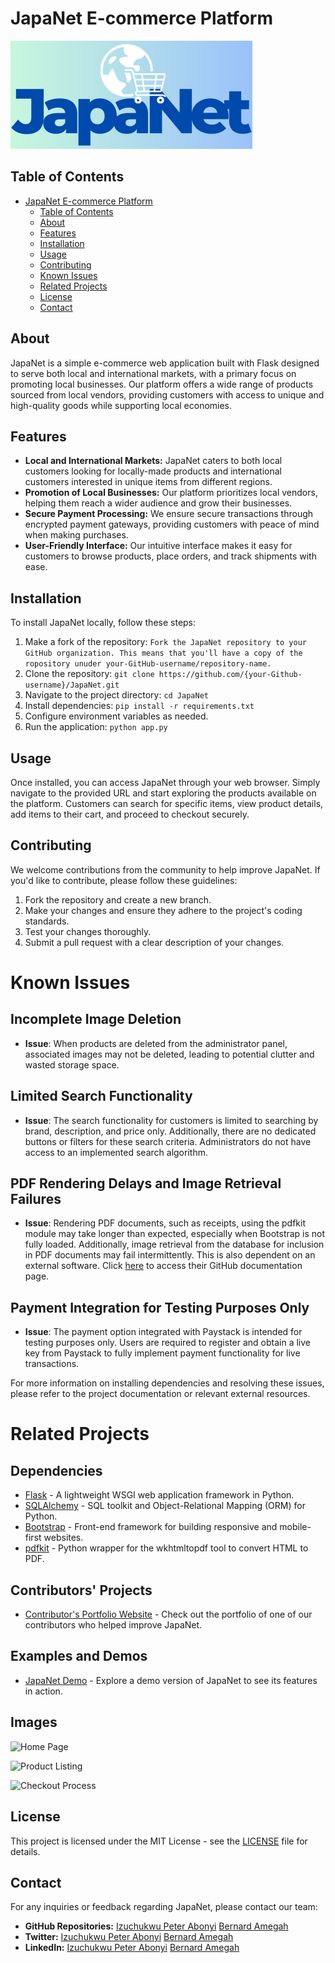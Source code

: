 # JapaNet E-commerce Platform
![alt text](<Blue Minimalist B letter Business Company Logo (1).png>)

## Table of Contents

- [JapaNet E-commerce Platform](#japanet-e-commerce-platform)
  - [Table of Contents](#table-of-contents)
  - [About](#about)
  - [Features](#features)
  - [Installation](#installation)
  - [Usage](#usage)
  - [Contributing](#contributing)
  - [Known Issues](#known-issues)
  - [ Related Projects](#related-projects)
  - [License](#license)
  - [Contact](#contact)

## About

JapaNet is a simple e-commerce web application built with Flask designed to serve both local and international markets, with a primary focus on promoting local businesses. Our platform offers a wide range of products sourced from local vendors, providing customers with access to unique and high-quality goods while supporting local economies.

## Features

- **Local and International Markets:** JapaNet caters to both local customers looking for locally-made products and international customers interested in unique items from different regions.
- **Promotion of Local Businesses:** Our platform prioritizes local vendors, helping them reach a wider audience and grow their businesses.
- **Secure Payment Processing:** We ensure secure transactions through encrypted payment gateways, providing customers with peace of mind when making purchases.
- **User-Friendly Interface:** Our intuitive interface makes it easy for customers to browse products, place orders, and track shipments with ease.


## Installation

To install JapaNet locally, follow these steps:

1. Make a fork of the repository: `Fork the JapaNet repository to your GitHub organization. This means that you'll have a copy of the ropository unuder your-GitHub-username/repository-name.`
2. Clone the repository: `git clone https://github.com/{your-Github-username}/JapaNet.git`
3. Navigate to the project directory: `cd JapaNet`
4. Install dependencies: `pip install -r requirements.txt`
5. Configure environment variables as needed.
6. Run the application: `python app.py`

## Usage

Once installed, you can access JapaNet through your web browser. Simply navigate to the provided URL and start exploring the products available on the platform. Customers can search for specific items, view product details, add items to their cart, and proceed to checkout securely.

## Contributing

We welcome contributions from the community to help improve JapaNet. If you'd like to contribute, please follow these guidelines:

1. Fork the repository and create a new branch.
2. Make your changes and ensure they adhere to the project's coding standards.
3. Test your changes thoroughly.
4. Submit a pull request with a clear description of your changes.


# Known Issues

## Incomplete Image Deletion

- **Issue**: When products are deleted from the administrator panel, associated images may not be deleted, leading to potential clutter and wasted storage space.

## Limited Search Functionality

- **Issue**: The search functionality for customers is limited to searching by brand, description, and price only. Additionally, there are no dedicated buttons or filters for these search criteria. Administrators do not have access to an implemented search algorithm.

## PDF Rendering Delays and Image Retrieval Failures

- **Issue**: Rendering PDF documents, such as receipts, using the pdfkit module may take longer than expected, especially when Bootstrap is not fully loaded. Additionally, image retrieval from the database for inclusion in PDF documents may fail intermittently. This is also dependent on an external software. Click [here](https://github.com/JazzCore/python-pdfkit/wiki/Installing-wkhtmltopdf) to access their GitHub documentation page.

## Payment Integration for Testing Purposes Only

- **Issue**: The payment option integrated with Paystack is intended for testing purposes only. Users are required to register and obtain a live key from Paystack to fully implement payment functionality for live transactions.

For more information on installing dependencies and resolving these issues, please refer to the project documentation or relevant external resources.


# Related Projects

## Dependencies

- [Flask](https://github.com/pallets/flask) - A lightweight WSGI web application framework in Python.
- [SQLAlchemy](https://github.com/sqlalchemy/sqlalchemy) - SQL toolkit and Object-Relational Mapping (ORM) for Python.
- [Bootstrap](https://github.com/twbs/bootstrap) - Front-end framework for building responsive and mobile-first websites.
- [pdfkit](https://github.com/JazzCore/python-pdfkit) - Python wrapper for the wkhtmltopdf tool to convert HTML to PDF.

## Contributors' Projects

- [Contributor's Portfolio Website](https://github.com/contributor-username/portfolio) - Check out the portfolio of one of our contributors who helped improve JapaNet.

## Examples and Demos

- [JapaNet Demo](https://github.com/your-username/japanet-demo) - Explore a demo version of JapaNet to see its features in action.

## Images

![Home Page](images/home_page.png)

![Product Listing](images/product_listing.png)

![Checkout Process](images/checkout_process.png)


## License

This project is licensed under the MIT License - see the [LICENSE](LICENSE) file for details.

## Contact
For any inquiries or feedback regarding JapaNet, please contact our team:

- **GitHub Repositories:** 
[Izuchukwu Peter Abonyi](https://github.com/Drpmartins/) 
[Bernard Amegah](https://github.com/brwngld/)
- **Twitter:** 
[Izuchukwu Peter Abonyi](https://twitter.com/dr_coded)
[Bernard Amegah](https://twitter.com/bern587)
- **LinkedIn:**
[Izuchukwu Peter Abonyi](https://www.linkedin.com/in/izuchukwu-peter-abonyi-446b95278/)
[Bernard Amegah](https://www.linkedin.com/in/bernard-amegah-6191222ba/)